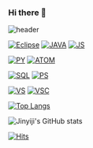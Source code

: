 ### Hi there 👋

<!--
**Jinyiji/Jinyiji** is a ✨ _special_ ✨ repository because its `README.md` (this file) appears on your GitHub profile.

Here are some ideas to get you started:

- 🔭 I’m currently working on ...
- 🌱 I’m currently learning ...
- 👯 I’m looking to collaborate on ...
- 🤔 I’m looking for help with ...
- 💬 Ask me about ...
- 📫 How to reach me: ...
- 😄 Pronouns: ...
- ⚡ Fun fact: ...
-->

![header](https://capsule-render.vercel.app/api?type=wave&color=auto&height=300&section=header&text=Jin%20yiji&fontSize=90)


 
[![Eclipse](https://img.shields.io/badge/EclipseIDE-2C2255?style=flat-square&logo=eclipse&logoColor=white)](https://www.eclipse.org/ide/)
[![JAVA](https://img.shields.io/badge/Java-007396?style=flat-square&logo=java&logoColor=withe)](https://www.oracle.com/legal/logos.html)
[![JS](https://img.shields.io/badge/JavaScript-F7DF1E?style=flat-square&logo=JavaScript&logoColor=black)](https://spdx.org/licenses/MIT) 


[![PY](https://img.shields.io/badge/PyCharm-000000?style=flat-square&logo=pycharm&logoColor=white)](https://www.python.org/)
[![ATOM](https://img.shields.io/badge/Atom-66595C?style=flat-square&logo=atom&logoColor=white)](https://atom.io/)


[![SQL](https://img.shields.io/badge/MySQL-4479A1?style=flat-square&logo=mySQL&logoColor=white)](https://www.mysql.com/)
[![PS](https://img.shields.io/badge/AdobePhotoshop-31A8FF?style=flat-square&logo=adobephotoshop&logoColor=white)](https://www.adobe.com/kr/products/photoshop.html)



[![VS](https://img.shields.io/badge/VisualStudio-5C2D91?style=flat-square&logo=visualstudio&logoColor=white)](https://visualstudio.microsoft.com/ko/)
[![VSC](https://img.shields.io/badge/VisualStudioCode-007ACC?style=flat-square&logo=visualstudiocode&logoColor=white)](https://visualstudio.microsoft.com/ko/)


<!--	
  [![Youtube Badge](https://img.shields.io/badge/Youtube-ff0000?style=flat-square&logo=youtube&link=https://www.youtube.com/c/kyleschool)](https://www.youtube.com/c/kyleschool)
	
  [![Facebook Badge](https://img.shields.io/badge/facebook-1877f2?style=flat-square&logo=facebook&logoColor=white&link=https://www.facebook.com/zzsza)](https://www.facebook.com/zzsza)
	
-->




[![Top Langs](https://github-readme-stats.vercel.app/api/top-langs/?username=Jinyiji&layout=compact)](https://github.com/Jinyiji/github-readme-stats)


<!--[![Top Langs](https://github-readme-stats.vercel.app/api/top-langs/?username=Jinyiji&langs_count=8)](https://github.com/Jinyiji/github-readme-stats) -->



![Jinyiji's GitHub stats](https://github-readme-stats.vercel.app/api?username=Jinyiji&show_icons=true&theme=radical)


[![Hits](https://hits.seeyoufarm.com/api/count/incr/badge.svg?url=https%3A%2F%2Fgithub.com%2Fgjbae1212%2Fhit-counter&count_bg=%23FF5B91&title_bg=%239800BC&icon=&icon_color=%23E7E7E7&title=hits&edge_flat=false)](https://hits.seeyoufarm.com)
